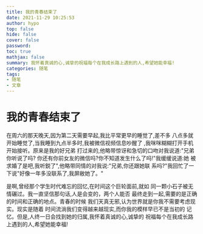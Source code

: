 ```yaml
---
title: 我的青春结束了
date: 2021-11-29 10:25:53
author: hypo
top: false
hide: false
cover: false
password:
toc: true
mathjax: false
summary: 我怀着真诚的心,诚挚的祝福每个在我成长路上遇到的人,希望她能幸福!
categories: 随笔
tags:
- 随笔
- 文章
---
```

# 我的青春结束了

在周六的那天晚天,因为第二天需要早起,我比平常更早的睡觉了,差不多
八点多就开始睡觉了,当我睡到九点半多时,我被微信视频信息吵醒了
,我咪咪糊糊打开手机开始接听。原来是我的好兄弟
打过来的,他略带惊讶和急切的口吻对我说道:"兄弟你听说了吗?
你还有你前女友的微信吗?你不知道发生什么了吗!"我缓缓说道:她
被求婚了是吧,我听鋭了",他略带同情的对我说:"兄弟,你还跟她联
系吗?"我回忙了一下说"好像一年多没联系了,我屏敝她了。"

是啊,曾经那个学生时代难忘的回忆,在时间这个巨轮面前,就如
同一颗小石子被无情碾过。我一直坚信那句话,人是会变的，两个人能否
最终走到一起,需要的是正确的时间和正确的地点。青春的时候
我们天真无邪,认为世界就是你我不需要考虑现实。现实是随着
时间流淌我们变得越来越现实,而你我的模样早已不是当初的
记忆。但是,人终一日会找到她的归属,我怀着真诚的心,诚挚的
祝福每个在我成长路上遇到的人,希望她能幸福!